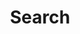 ---
title: "Search" # in any language you want
layout: "search" # is necessary
# url: "/archive"
# description: "Description for Search"
summary: "szukaj"
placeholder: "wpsiz coś byku..."
---